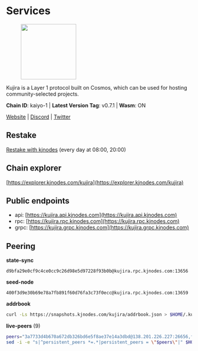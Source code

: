 # Services

<figure><img src="https://raw.githubusercontent.com/kj89/testnet_manuals/main/pingpub/logos/kujira.png" width="150" alt=""><figcaption></figcaption></figure>

Kujira is a Layer 1 protocol built on Cosmos, which can be used for  hosting community-selected projects.

**Chain ID**: kaiyo-1 | **Latest Version Tag**: v0.7.1 | **Wasm**: ON

[Website](https://kujira.app) | [Discord](https://discord.gg/teamkujira) | [Twitter](https://twitter.com/TeamKujira)

## Restake

[Restake with kjnodes](https://restake.app/kujira/kujiravaloper1tnuqj73jfn3724lqz34c27tuv80nv336sadqym) (every day at 08:00, 20:00)
## Chain explorer
[https://explorer.kjnodes.com/kujira](https://explorer.kjnodes.com/kujira)

## Public endpoints

* api: [https://kujira.api.kjnodes.com](https://kujira.api.kjnodes.com)
* rpc: [https://kujira.rpc.kjnodes.com](https://kujira.rpc.kjnodes.com)
* grpc: [https://kujira.grpc.kjnodes.com](https://kujira.grpc.kjnodes.com)

## Peering

**state-sync**

```text
d9bfa29e0cf9c4ce0cc9c26d98e5d97228f93b0b@kujira.rpc.kjnodes.com:13656
```

**seed-node**

```text
400f3d9e30b69e78a7fb891f60d76fa3c73f0ecc@kujira.rpc.kjnodes.com:13659
```

**addrbook**
```bash
curl -Ls https://snapshots.kjnodes.com/kujira/addrbook.json > $HOME/.kujira/config/addrbook.json
```

**live-peers** (9)
```bash
peers="3a7733d4b670a672db326bd6e5f8ae37e14a3dbd@138.201.226.227:26656,fa57c7c253be46ad9f696ee2f2c1d72cbc6a1591@146.59.52.135:31095,62d62b1281dc8dd00ecb353722d26186a4cf678b@65.108.239.51:26656,129771a48f43b83c6144c7d282ad1da62434cc07@15.204.197.12:26656,01cf570d3b08fdb5fe2f307cb485de7a35a3af23@135.148.55.229:11856,d9bfa29e0cf9c4ce0cc9c26d98e5d97228f93b0b@65.109.88.38:13656,26d19e5b3f3a5ebafe827dabca4ef008d9c5e6fd@168.119.15.94:26656,f62a0842be95a33b191879c977eed2072e37926b@57.128.20.147:30256,253d2293272a29057a27797a5703f5171c267da1@192.99.15.159:26656"
sed -i -e "s|^persistent_peers *=.*|persistent_peers = \"$peers\"|" $HOME/.kujira/config/config.toml
```
